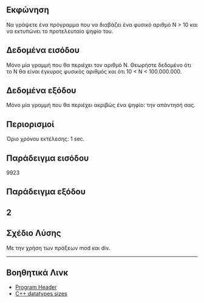 ## Εκφώνηση
Να γράψετε ένα πρόγραμμα που να διαβάζει ένα φυσικό αριθμό Ν > 10 και να εκτυπώνει το προτελευταίο ψηφίο του.

## Δεδομένα εισόδου
Μόνο μία γραμμή που θα περιέχει τον αριθμό Ν. Θεωρήστε δεδομένο ότι το Ν θα είναι έγκυρος φυσικός αριθμός και ότι 10 < Ν < 100.000.000.

## Δεδομένα εξόδου
Μόνο μία γραμμή που θα περιέχει ακριβώς ένα ψηφίο: την απάντησή σας.

## Περιορισμοί
Όριο χρόνου εκτέλεσης: 1 sec.

## Παράδειγμα εισόδου
9923

## Παράδειγμα εξόδου
2
---
## Σχέδιο Λύσης
Με την χρήση των πράξεων mod και div.

--- 
## Βοηθητικά Λινκ
- [Program Header](https://www.phusewiki.org/wiki/index.php?title=Program_Header)
- [C++ datatypes sizes](https://www.tutorialspoint.com/cplusplus/cpp_data_types.htm)

